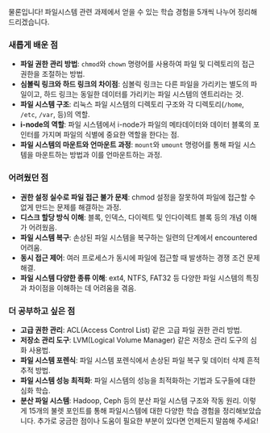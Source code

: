 물론입니다! 파일시스템 관련 과제에서 얻을 수 있는 학습 경험을 5개씩 나누어 정리해 드리겠습니다.
### 새롭게 배운 점
- **파일 권한 관리 방법**: `chmod`와 `chown` 명령어를 사용하여 파일 및 디렉토리의 접근 권한을 조절하는 방법.
- **심볼릭 링크와 하드 링크의 차이점**: 심볼릭 링크는 다른 파일을 가리키는 별도의 파일이고, 하드 링크는 동일한 데이터를 가리키는 파일 시스템의 엔트리라는 것.
- **파일 시스템 구조**: 리눅스 파일 시스템의 디렉토리 구조와 각 디렉토리(`/home`, `/etc`, `/var`, 등)의 역할.
- **i-node의 역할**: 파일 시스템에서 i-node가 파일의 메타데이터와 데이터 블록의 포인터를 가지며 파일의 식별에 중요한 역할을 한다는 점.
- **파일 시스템의 마운트와 언마운트 과정**: `mount`와 `umount` 명령어를 통해 파일 시스템을 마운트하는 방법과 이를 언마운트하는 과정.
### 어려웠던 점
- **권한 설정 실수로 파일 접근 불가 문제**: chmod 설정을 잘못하여 파일에 접근할 수 없게 만드는 문제를 해결하는 과정.
- **디스크 할당 방식 이해**: 블록, 인덱스, 다이렉트 및 인다이렉트 블록 등의 개념 이해가 어려웠음.
- **파일 시스템 복구**: 손상된 파일 시스템을 복구하는 일련의 단계에서 encountered 어려움.
- **동시 접근 제어**: 여러 프로세스가 동시에 파일에 접근할 때 발생하는 경쟁 조건 문제 해결.
- **파일 시스템 다양한 종류 이해**: ext4, NTFS, FAT32 등 다양한 파일 시스템의 특징과 차이점을 이해하는 데 어려움을 겪음.
### 더 공부하고 싶은 점
- **고급 권한 관리**: ACL(Access Control List) 같은 고급 파일 권한 관리 방법.
- **저장소 관리 도구**: LVM(Logical Volume Manager) 같은 저장소 관리 도구의 심화 사용법.
- **파일 시스템 포렌식**: 파일 시스템 포렌식에서 손상된 파일 복구 및 데이터 삭제 흔적 추적 방법.
- **파일 시스템 성능 최적화**: 파일 시스템의 성능을 최적화하는 기법과 도구들에 대한 심화 학습.
- **분산 파일 시스템**: Hadoop, Ceph 등의 분산 파일 시스템 구조와 작동 원리.
이렇게 15개의 불렛 포인트를 통해 파일시스템에 대한 다양한 학습 경험을 정리해보았습니다. 추가로 궁금한 점이나 도움이 필요한 부분이 있다면 언제든지 말씀해 주세요!